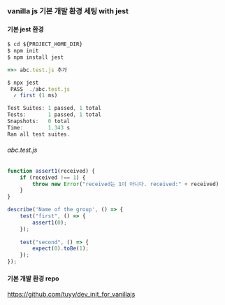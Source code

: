 ### vanilla js 기본 개발 환경 세팅 with jest

#### 기본 jest 환경
```javascript
$ cd ${PROJECT_HOME_DIR}
$ npm init
$ npm install jest

=>> abc.test.js 추가

$ npx jest
 PASS  ./abc.test.js
  ✓ first (1 ms)

Test Suites: 1 passed, 1 total
Tests:       1 passed, 1 total
Snapshots:   0 total
Time:        1.343 s
Ran all test suites.
```

###### abc.test.js

```javascript
function assert1(received) {
    if (received !== 1) {
        throw new Error("received는 1이 아니다. received:" + received)
    }
}

describe('Name of the group', () => {
    test("first", () => {
        assert1(0);
    });
    
    test("second", () => {
        expect(0).toBe(1);
    });
});
```

#### 기본 개발 환경 repo
https://github.com/tuyy/dev_init_for_vanillajs
